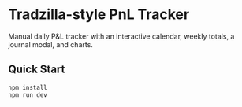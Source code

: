 # Tradzilla-style PnL Tracker

Manual daily P&L tracker with an interactive calendar, weekly totals, a journal modal, and charts.

## Quick Start
```bash
npm install
npm run dev
```
